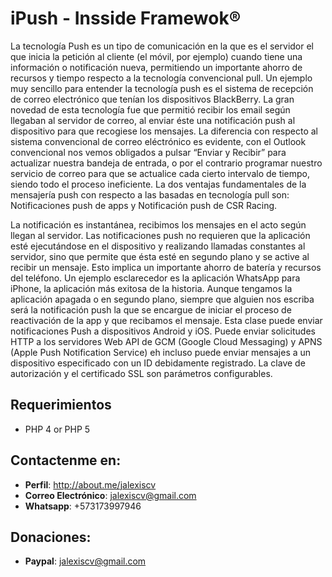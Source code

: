 # iPush - Insside Framewok®
La tecnología Push es un tipo de comunicación en la que es el servidor el que inicia la petición al cliente (el móvil, por ejemplo) cuando tiene una información o notificación nueva, permitiendo un importante ahorro de recursos y tiempo respecto a la tecnología convencional pull. Un ejemplo muy sencillo para entender la tecnología push es el sistema de recepción de correo electrónico que tenían los dispositivos BlackBerry. La gran novedad de esta tecnología fue que permitió recibir los email según llegaban al servidor de correo, al enviar éste una notificación push al dispositivo para que recogiese los mensajes. La diferencia con respecto al sistema convencional de correo eléctrónico es evidente, con el Outlook convencional nos vemos obligados a pulsar “Enviar y Recibir” para actualizar nuestra bandeja de entrada, o por el contrario programar nuestro servicio de correo para que se actualice cada cierto intervalo de tiempo, siendo todo el proceso ineficiente. La dos ventajas fundamentales de la mensajería push  con respecto a las basadas en tecnología pull son: Notificaciones push de apps y Notificación push de CSR Racing.

 La notificación es instantánea, recibimos los mensajes en el acto según llegan al servidor.
 Las notificaciones push no requieren que la aplicación esté ejecutándose en el dispositivo y realizando llamadas constantes al servidor, sino que permite que ésta esté en segundo plano y se active al recibir un mensaje. Esto implica un importante ahorro de batería y recursos del teléfono. Un ejemplo esclarecedor es la aplicación WhatsApp para iPhone, la aplicación más exitosa de la historia. Aunque tengamos la aplicación apagada o en segundo plano, siempre que alguien nos escriba será la notificación push la que se encargue de iniciar el proceso de reactivación de la app y que recibamos el mensaje.
Esta clase puede enviar notificaciones Push a dispositivos Android y iOS. Puede enviar solicitudes HTTP a los servidores Web API de GCM (Google Cloud Messaging) y APNS (Apple Push Notification Service) eh incluso puede enviar mensajes a un dispositivo especificado con un ID debidamente registrado. La clave de autorización y el certificado SSL son parámetros configurables.

## Requerimientos
* PHP 4 or PHP 5

## Contactenme en:
* **Perfil**: http://about.me/jalexiscv
* **Correo Electrónico**: jalexiscv@gmail.com
* **Whatsapp**: +573173997946

## Donaciones:
* **Paypal**: jalexiscv@gmail.com
